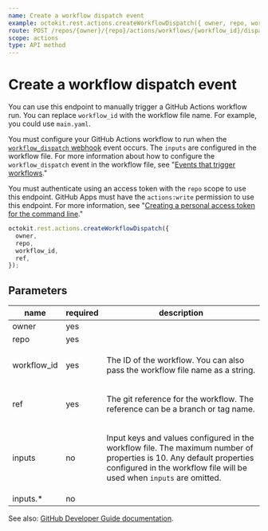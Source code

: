 ```yaml
---
name: Create a workflow dispatch event
example: octokit.rest.actions.createWorkflowDispatch({ owner, repo, workflow_id, ref })
route: POST /repos/{owner}/{repo}/actions/workflows/{workflow_id}/dispatches
scope: actions
type: API method
---
```


# Create a workflow dispatch event

You can use this endpoint to manually trigger a GitHub Actions workflow run. You can replace `workflow_id` with the workflow file name. For example, you could use `main.yaml`.

You must configure your GitHub Actions workflow to run when the [`workflow_dispatch` webhook](/developers/webhooks-and-events/webhook-events-and-payloads#workflow_dispatch) event occurs. The `inputs` are configured in the workflow file. For more information about how to configure the `workflow_dispatch` event in the workflow file, see "[Events that trigger workflows](/actions/reference/events-that-trigger-workflows#workflow_dispatch)."

You must authenticate using an access token with the `repo` scope to use this endpoint. GitHub Apps must have the `actions:write` permission to use this endpoint. For more information, see "[Creating a personal access token for the command line](https://help.github.com/articles/creating-a-personal-access-token-for-the-command-line)."

```js
octokit.rest.actions.createWorkflowDispatch({
  owner,
  repo,
  workflow_id,
  ref,
});
```

## Parameters

<table>
  <thead>
    <tr>
      <th>name</th>
      <th>required</th>
      <th>description</th>
    </tr>
  </thead>
  <tbody>
    <tr><td>owner</td><td>yes</td><td>

</td></tr>
<tr><td>repo</td><td>yes</td><td>

</td></tr>
<tr><td>workflow_id</td><td>yes</td><td>

The ID of the workflow. You can also pass the workflow file name as a string.

</td></tr>
<tr><td>ref</td><td>yes</td><td>

The git reference for the workflow. The reference can be a branch or tag name.

</td></tr>
<tr><td>inputs</td><td>no</td><td>

Input keys and values configured in the workflow file. The maximum number of properties is 10. Any default properties configured in the workflow file will be used when `inputs` are omitted.

</td></tr>
<tr><td>inputs.*</td><td>no</td><td>

</td></tr>
  </tbody>
</table>

See also: [GitHub Developer Guide documentation](https://docs.github.com/rest/reference/actions#create-a-workflow-dispatch-event).
